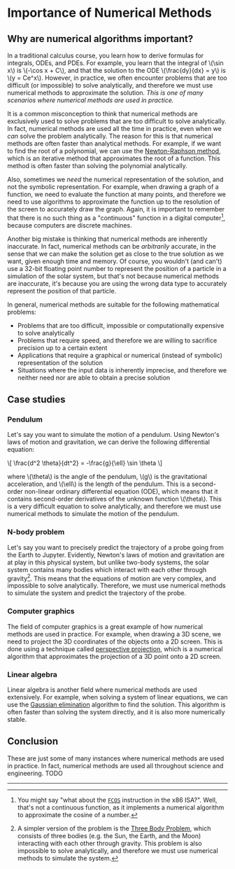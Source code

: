 # Importance of Numerical Methods

## Why are numerical algorithms important?

In a traditional calculus course, you learn how to derive formulas for integrals, ODEs, and PDEs. For example, you
learn that the integral of \\(\sin x\\) is \\(-\cos x + C\\), and that the solution to the ODE \\(\frac{dy}{dx} = y\\) is
\\(y = Ce^x\\). However, in practice, we often encounter problems that are too difficult (or impossible) to solve analytically, and
therefore we must use numerical methods to approximate the solution. *This is one of many scenarios where numerical methods
are used in practice.*

It is a common misconception to think that numerical methods are exclusively used to solve problems that are too difficult to solve analytically.
In fact, numerical methods are used all the time in practice, even when we *can* solve the problem analytically. The reason
for this is that numerical methods are often faster than analytical methods. For example, if we want to
find the root of a polynomial, we can use the [Newton-Raphson method](root-finding-algorithms/newton-raphson-method.md),
which is an iterative method that approximates the root of a function. This method is often faster than
solving the polynomial analytically.

Also, sometimes we *need* the numerical representation of the solution, and not the symbolic representation. For example,
when drawing a graph of a function, we need to evaluate the function at many points, and therefore we need to use algorithms to approximate the function up to the resolution of the screen to accurately draw the graph. Again, it is important to remember that there is no
such thing as a "continuous" function in a digital computer[^x86-cos], because computers are discrete machines.

Another big mistake is thinking that numerical methods are inherently inaccurate. In fact, numerical methods can be *arbitrarily*
accurate, in the sense that we can make the solution get as close to the true solution as we want, given enough time and memory.
Of course, you wouldn't (and can't) use a 32-bit floating point number to represent the position of a particle in a simulation
of the solar system, but that's not because numerical methods are inaccurate, it's because you are using the wrong data type
to accurately represent the position of that particle.

<!-- TODO: MOVE THIS ELSEWHERE 
Not only that, but we want these approximate solutions to be accurate, in the sense that they *actually* get as close to the
true solution as possible, given constraints such as time and memory. For example, if we want to find the root of a polynomial,
we want to be able to say to the computer "find the root of this polynomial up to 10 decimal places of accuracy". This is
called the *precision* of the solution. -->

In general, numerical methods are suitable for the following mathematical problems:

- Problems that are too difficult, impossible or computationally expensive to solve analytically
- Problems that require speed, and therefore we are willing to sacrifice precision up to a certain extent
- Applications that require a graphical or numerical (instead of symbolic) representation of the solution
- Situations where the input data is inherently imprecise, and therefore we neither need nor are able to obtain a precise solution

## Case studies

### Pendulum

Let's say you want to simulate the motion of a pendulum. Using Newton's laws of motion and gravitation, we can
derive the following differential equation:

\\[
\frac{d^2 \theta}{dt^2} = -\frac{g}{\ell} \sin \theta
\\]

where \\(\theta\\) is the angle of the pendulum, \\(g\\) is the gravitational acceleration, and \\(\ell\\) is the length
of the pendulum. This is a second-order non-linear ordinary differential equation (ODE), which means that it contains
second-order derivatives of the unknown function \\(\theta\\). This is a very difficult equation to solve
analytically, and therefore we must use numerical methods to simulate the motion of the pendulum.

### N-body problem

Let's say you want to precisely predict the trajectory of a probe going from the Earth to Jupyter. Evidently,
Newton's laws of motion and gravitation are at play in this physical system, but unlike two-body systems, the
solar system contains many bodies which interact with each other through gravity[^three-body-problem]. This means that the equations
of motion are very complex, and impossible to solve analytically. Therefore, we must use numerical methods to
simulate the system and predict the trajectory of the probe.

### Computer graphics

The field of computer graphics is a great example of how numerical methods are used in practice. For example,
when drawing a 3D scene, we need to project the 3D coordinates of the objects onto a 2D screen. This is done
using a technique called [perspective projection](https://en.wikipedia.org/wiki/3D_projection#Perspective_projection),
which is a numerical algorithm that approximates the projection of a 3D point onto a 2D screen.

### Linear algebra

Linear algebra is another field where numerical methods are used extensively. For example, when solving a system
of linear equations, we can use the [Gaussian elimination](linear-algebra/gaussian-elimination.md) algorithm to
find the solution. This algorithm is often faster than solving the system directly, and it is also more
numerically stable.

## Conclusion

These are just some of many instances where numerical methods are used in practice. In fact, numerical methods are
used all throughout science and engineering. TODO

-----

[^x86-cos]: You might say "what about the [`FCOS`](https://www.felixcloutier.com/x86/fcos) instruction in the x86 ISA?". Well, that's not a continuous function, as it implements a numerical algorithm to approximate the cosine of a number.

[^three-body-problem]: A simpler version of the problem is the [Three Body Problem](https://en.wikipedia.org/wiki/Three-body_problem), which
consists of three bodies (e.g. the Sun, the Earth, and the Moon) interacting with each other through gravity. This
problem is also impossible to solve analytically, and therefore we must use numerical methods to simulate the system.
